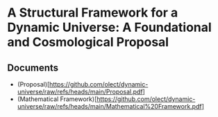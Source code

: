 # A Structural Framework for a Dynamic Universe: A Foundational and Cosmological Proposal
## Documents
- (Proposal)[https://github.com/olect/dynamic-universe/raw/refs/heads/main/Proposal.pdf]
- (Mathematical Framework)[https://github.com/olect/dynamic-universe/raw/refs/heads/main/Mathematical%20Framework.pdf]
